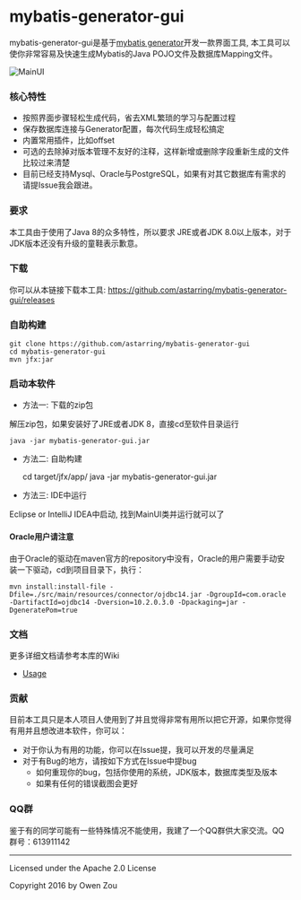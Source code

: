 mybatis-generator-gui
==============

mybatis-generator-gui是基于[mybatis generator](http://www.mybatis.org/generator/index.html)开发一款界面工具, 本工具可以使你非常容易及快速生成Mybatis的Java POJO文件及数据库Mapping文件。

![MainUI](https://cloud.githubusercontent.com/assets/3505708/17854987/ab4ed078-68a8-11e6-824e-ada64d0b4ad1.png)

### 核心特性
* 按照界面步骤轻松生成代码，省去XML繁琐的学习与配置过程
* 保存数据库连接与Generator配置，每次代码生成轻松搞定
* 内置常用插件，比如offset
* 可选的去除掉对版本管理不友好的注释，这样新增或删除字段重新生成的文件比较过来清楚
* 目前已经支持Mysql、Oracle与PostgreSQL，如果有对其它数据库有需求的请提Issue我会跟进。

### 要求
本工具由于使用了Java 8的众多特性，所以要求 JRE或者JDK 8.0以上版本，对于JDK版本还没有升级的童鞋表示歉意。

### 下载
你可以从本链接下载本工具: https://github.com/astarring/mybatis-generator-gui/releases

### 自助构建
    git clone https://github.com/astarring/mybatis-generator-gui
    cd mybatis-generator-gui
    mvn jfx:jar
### 启动本软件
* 方法一: 下载的zip包

解压zip包，如果安装好了JRE或者JDK 8，直接cd至软件目录运行

    java -jar mybatis-generator-gui.jar

* 方法二: 自助构建


    cd target/jfx/app/
    java -jar mybatis-generator-gui.jar
    

* 方法三: IDE中运行

Eclipse or IntelliJ IDEA中启动, 找到MainUI类并运行就可以了

#### Oracle用户请注意
由于Oracle的驱动在maven官方的repository中没有，Oracle的用户需要手动安装一下驱动，cd到项目目录下，执行：

    mvn install:install-file -Dfile=./src/main/resources/connector/ojdbc14.jar -DgroupId=com.oracle -DartifactId=ojdbc14 -Dversion=10.2.0.3.0 -Dpackaging=jar -DgeneratePom=true


### 文档
更多详细文档请参考本库的Wiki
* [Usage](https://github.com/astarring/mybatis-generator-gui/wiki/Usage-Guide)


### 贡献
目前本工具只是本人项目人使用到了并且觉得非常有用所以把它开源，如果你觉得有用并且想改进本软件，你可以：
* 对于你认为有用的功能，你可以在Issue提，我可以开发的尽量满足
* 对于有Bug的地方，请按如下方式在Issue中提bug
    * 如何重现你的bug，包括你使用的系统，JDK版本，数据库类型及版本
    * 如果有任何的错误截图会更好
    
### QQ群
鉴于有的同学可能有一些特殊情况不能使用，我建了一个QQ群供大家交流。QQ群号：613911142


------
Licensed under the Apache 2.0 License

Copyright 2016 by Owen Zou
